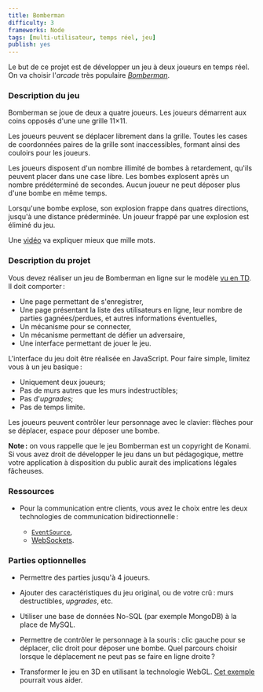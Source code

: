 ```yaml
---
title: Bomberman
difficulty: 3
frameworks: Node
tags: [multi-utilisateur, temps réel, jeu]
publish: yes
---
```


Le but de ce projet est de développer un jeu à deux joueurs en temps
réel. On va choisir l'*arcade* très populaire
[*Bomberman*](https://en.wikipedia.org/wiki/Bomberman).

### Description du jeu

Bomberman se joue de deux a quatre joueurs. Les joueurs démarrent aux
coins opposés d'une une grille 11×11.

Les joueurs peuvent se déplacer librement dans la grille. Toutes les
cases de coordonnées paires de la grille sont inaccessibles, formant
ainsi des couloirs pour les joueurs.

Les joueurs disposent d'un nombre illimité de bombes à retardement,
qu'ils peuvent placer dans une case libre. Les bombes explosent après
un nombre prédéterminé de secondes. Aucun joueur ne peut déposer plus
d'une bombe en même temps.

Lorsqu'une bombe explose, son explosion frappe dans quatres
directions, jusqu'à une distance préderminée. Un joueur frappé par une
explosion est éliminé du jeu.

Une [vidéo](https://www.youtube.com/watch?v=DZNcCowQKRQ) va expliquer
mieux que mille mots.

### Description du projet

Vous devez réaliser un jeu de Bomberman en ligne sur le modèle
[vu en TD](../tutorials/accounts-node). Il doit comporter :

- Une page permettant de s'enregistrer,
- Une page présentant la liste des utilisateurs en ligne, leur nombre
  de parties gagnées/perdues, et autres informations éventuelles,
- Un mécanisme pour se connecter,
- Un mécanisme permettant de défier un adversaire,
- Une interface permettant de jouer le jeu.

L'interface du jeu doit être réalisée en JavaScript. Pour faire
simple, limitez vous à un jeu basique :

- Uniquement deux joueurs;
- Pas de murs autres que les murs indestructibles;
- Pas d'*upgrades*;
- Pas de temps limite.

Les joueurs peuvent contrôler leur personnage avec le clavier: flèches
pour se déplacer, espace pour déposer une bombe.

**Note :** on vous rappelle que le jeu Bomberman est un copyright de
Konami. Si vous avez droit de développer le jeu dans un but
pédagogique, mettre votre application à disposition du public aurait
des implications légales fâcheuses.

### Ressources

- Pour la communication entre clients, vous avez le choix entre les
  deux technologies de communication bidirectionnelle :
  
  - [`EventSource`](https://developer.mozilla.org/docs/Web/API/EventSource),
  - [WebSockets](https://developer.mozilla.org/en/docs/WebSockets).

### Parties optionnelles

- Permettre des parties jusqu'à 4 joueurs.

- Ajouter des caractéristiques du jeu original, ou de votre crû : murs
  destructibles, *upgrades*, etc.

- Utiliser une base de données No-SQL (par exemple MongoDB) à la place
  de MySQL.

- Permettre de contrôler le personnage à la souris : clic gauche pour
  se déplacer, clic droit pour déposer une bombe. Quel parcours
  choisir lorsque le déplacement ne peut pas se faire en ligne droite ?

- Transformer le jeu en 3D en utilisant la technologie
  WebGL. [Cet exemple](https://codepen.io/defeo/pen/qbeJML/) pourrait
  vous aider.
